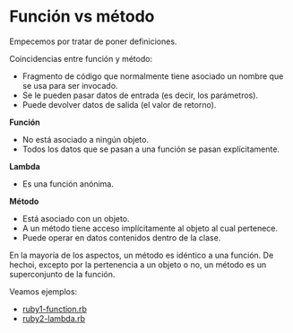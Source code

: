 
# Función vs método

Empecemos por tratar de poner definiciones.

Coincidencias entre función y método:
* Fragmento de código que normalmente tiene asociado un nombre que se usa para ser invocado.
* Se le pueden pasar datos de entrada (es decir, los parámetros).
* Puede devolver datos de salida (el valor de retorno).

**Función**
* No está asociado a ningún objeto.
* Todos los datos que se pasan a una función se pasan explícitamente.

**Lambda**
* Es una función anónima.

**Método**
* Está asociado con un objeto.
* A un método tiene acceso implícitamente al objeto al cual pertenece.
* Puede operar en datos contenidos dentro de la clase.

En la mayoría de los aspectos, un método es idéntico a una función.
De hechoi, excepto por la pertenencia a un objeto o no, un método es un superconjunto de la función.

Veamos ejemplos:

* [ruby1-function.rb](ruby1-function.rb)
* [ruby2-lambda.rb](ruby2-lambda.rb)
